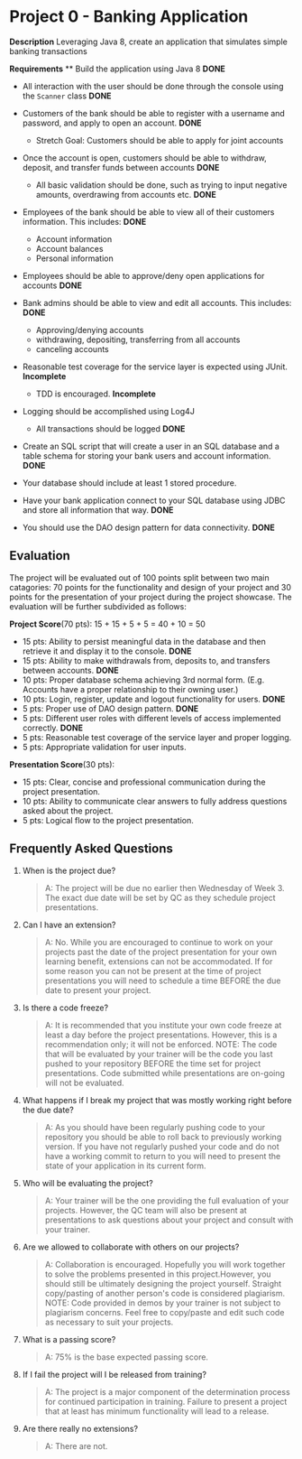 # Project 0 - Banking Application

**Description**
Leveraging Java 8, create an application that simulates simple banking transactions

**Requirements**
**	Build the application using Java 8 **DONE**
*	All interaction with the user should be done through the console using the `Scanner` class **DONE**
*	Customers of the bank should be able to register with a username and password, and apply to open an account. **DONE**
    * Stretch Goal: Customers should be able to apply for joint accounts
*	Once the account is open, customers should be able to withdraw, deposit, and transfer funds between accounts **DONE**
    * All basic validation should be done, such as trying to input negative amounts, overdrawing from accounts etc. **DONE**
*	Employees of the bank should be able to view all of their customers information. This includes: **DONE**
    * Account information
    * Account balances
    * Personal information
*	Employees should be able to approve/deny open applications for accounts **DONE**
*	Bank admins should be able to view and edit all accounts. This includes: **DONE**
    * Approving/denying accounts
    * withdrawing, depositing, transferring from all accounts
    * canceling accounts
*	Reasonable test coverage for the service layer is expected using JUnit. **Incomplete**
    * TDD is encouraged. **Incomplete**
*	Logging should be accomplished using Log4J
    * All transactions should be logged **DONE**

* Create an SQL script that will create a user in an SQL database and a table schema for storing your bank users and account information. **DONE**
* Your database should include at least 1 stored procedure.
* Have your bank application connect to your SQL database using JDBC and store all information that way. **DONE**
* You should use the DAO design pattern for data connectivity. **DONE**

## Evaluation
The project will be evaluated out of 100 points split between two main catagories: 70 points for the functionality and design of your project and 30 points for the presentation of your project during the project showcase. The evaluation will be further subdivided as follows: 

**Project Score**(70 pts): 15 + 15 + 5 + 5 = 40 + 10 = 50
* 15 pts: Ability to persist meaningful data in the database and then retrieve it and display it to the console. **DONE**
* 15 pts: Ability to make withdrawals from, deposits to, and transfers between accounts. **DONE**
* 10 pts: Proper database schema achieving 3rd normal form. (E.g. Accounts have a proper relationship to their owning user.)
* 10 pts: Login, register, update and logout functionality for users.  **DONE**
* 5 pts: Proper use of DAO design pattern.  **DONE**
* 5 pts: Different user roles with different levels of access implemented correctly. **DONE**
* 5 pts: Reasonable test coverage of the service layer and proper logging. 
* 5 pts: Appropriate validation for user inputs.


**Presentation Score**(30 pts):
* 15 pts: Clear, concise and professional communication during the project presentation.
* 10 pts: Ability to communicate clear answers to fully address questions asked about the project. 
* 5 pts: Logical flow to the project presentation. 


## Frequently Asked Questions

1. When is the project due? 

    >A: The project will be due no earlier then Wednesday of Week 3. The exact due date will be set by QC as they schedule project presentations. 


2. Can I have an extension? 
    >A: No. While you are encouraged to continue to work on your projects past the date of the project presentation for your own learning benefit, extensions can not be accommodated. If for some reason you can not be present at the time of project presentations you will need to schedule a time BEFORE the due date to present your project. 

3. Is there a code freeze? 
    >A: It is recommended that you institute your own code freeze at least a day before the project presentations. However, this is a recommendation only; it will not be enforced. NOTE: The code that will be evaluated by your trainer will be the code you last pushed to your repository BEFORE the time set for project presentations. Code submitted while presentations are on-going will not be evaluated. 

4. What happens if I break my project that was mostly working right before the due date? 
    >A: As you should have been regularly pushing code to your repository you should be able to roll back to previously working version. If you have not regularly pushed your code and do not have a working commit to return to you will need to present the state of your application in its current form. 


5. Who will be evaluating the project? 
    >A: Your trainer will be the one providing the full evaluation of your projects. However, the QC team will also be present at presentations to ask questions about your project and consult with your trainer. 

6. Are we allowed to collaborate with others on our projects? 
    >A: Collaboration is encouraged. Hopefully you will work together to solve the problems presented in this project.However, you should still be ultimately designing the project yourself. Straight copy/pasting of another person's code is considered plagiarism. NOTE: Code provided in demos by your trainer is not subject to plagiarism concerns. Feel free to copy/paste and edit such code as necessary to suit your projects. 

7. What is a passing score? 
    >A: 75% is the base expected passing score.

8. If I fail the project will I be released from training?  
    >A: The project is a major component of the determination process for continued participation in training. Failure to present a project that at least has minimum functionality will lead to a release. 

9. Are there really no extensions? 
    >A: There are not.
